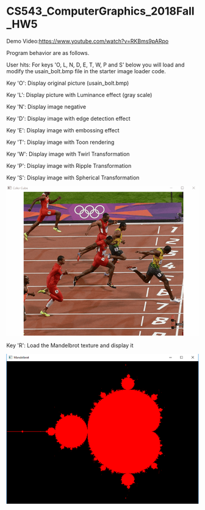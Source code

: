 # CS543_ComputerGraphics_2018Fall_HW5
Demo Video:https://www.youtube.com/watch?v=RKBms9pARpo


Program behavior are as follows. 

User hits:
For keys 'O, L, N, D, E, T, W, P and S' below you will load and modify the usain_bolt.bmp file in the starter image loader code.

Key 'O': Display original picture (usain_bolt.bmp)

Key 'L': Display picture with Luminance effect (gray scale)

Key 'N': Display image negative

Key 'D': Display image with edge detection effect

Key 'E': Display image with embossing effect

Key 'T': Display image with Toon rendering

Key 'W': Display image with Twirl Transformation

Key 'P': Display image with Ripple Transformation

Key 'S': Display image with Spherical Transformation

![ggplot2](HW5.gif)

Key 'R': Load the Mandelbrot texture and display it

![ggplot2](Capture.PNG)
